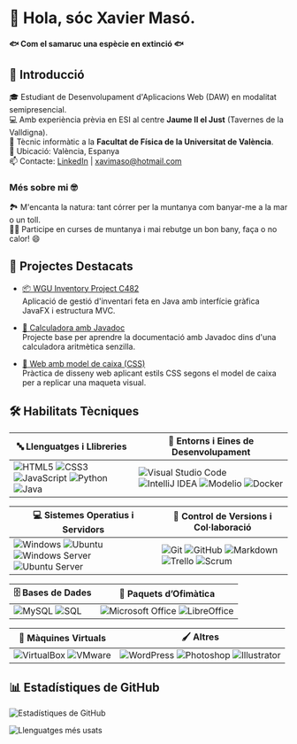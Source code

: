 # 👋 Hola, sóc Xavier Masó.
#### 🐟 Com el samaruc una espècie en extinció 🐟

## 💼 Introducció
🎓 Estudiant de Desenvolupament d'Aplicacions Web (DAW) en modalitat semipresencial.  
💻 Amb experiència prèvia en ESI al centre **Jaume II el Just** (Tavernes de la Valldigna).  
🔧 Tècnic informàtic a la **Facultat de Física de la Universitat de València**.  
📍 Ubicació: València, Espanya  
📫 Contacte: [LinkedIn](https://www.linkedin.com/in/xavier-mas%C3%B3-ferrando-195a3b63/) | [xavimaso@hotmail.com](mailto:xavimaso@hotmail.com)

### Més sobre mi 🤓
🏞️ M'encanta la natura: tant córrer per la muntanya com banyar-me a la mar o un toll.  
🏃‍♂️ Participe en curses de muntanya i mai rebutge un bon bany, faça o no calor! 😄
## 🚀 Projectes Destacats

- [📦 WGU Inventory Project C482](https://github.com/samaruc88/WGU-InventoryProject-C482)  
  Aplicació de gestió d'inventari feta en Java amb interfície gràfica JavaFX i estructura MVC.

- [🧮 Calculadora amb Javadoc](https://github.com/antricki/calculadoraJavadoc)  
  Projecte base per aprendre la documentació amb Javadoc dins d'una calculadora aritmètica senzilla.

- [📁 Web amb model de caixa (CSS)](https://github.com/samaruc88/Exercici03-ModelCaixa)  
  Pràctica de disseny web aplicant estils CSS segons el model de caixa per a replicar una maqueta visual.


## 🛠️ Habilitats Tècniques

| 🔤 Llenguatges i Llibreries | 🧰 Entorns i Eines de Desenvolupament |
|-----------------------------|----------------------------------------|
| ![HTML5](https://img.shields.io/badge/-HTML5-E34F26?style=flat&logo=html5&logoColor=white) ![CSS3](https://img.shields.io/badge/-CSS3-1572B6?style=flat&logo=css3) ![JavaScript](https://img.shields.io/badge/-JavaScript-F7DF1E?style=flat&logo=javascript&logoColor=black) ![Python](https://img.shields.io/badge/-Python-3776AB?style=flat&logo=python&logoColor=white) ![Java](https://img.shields.io/badge/-Java-007396?style=flat&logo=java) | ![Visual Studio Code](https://img.shields.io/badge/-Visual%20Studio%20Code-007ACC?style=flat&logo=visual-studio-code) ![IntelliJ IDEA](https://img.shields.io/badge/-IntelliJ%20IDEA-000000?style=flat&logo=intellij-idea) ![Modelio](https://img.shields.io/badge/-Modelio-ED1B24?style=flat&logo=model) ![Docker](https://img.shields.io/badge/-Docker-2496ED?style=flat&logo=docker) |

| 💻 Sistemes Operatius i Servidors | 🔄 Control de Versions i Col·laboració |
|-----------------------------------|----------------------------------------|
| ![Windows](https://img.shields.io/badge/-Windows-0078D6?style=flat&logo=windows&logoColor=white) ![Ubuntu](https://img.shields.io/badge/-Ubuntu-E95420?style=flat&logo=ubuntu) ![Windows Server](https://img.shields.io/badge/-Windows%20Server-003366?style=flat&logo=windows&logoColor=white) ![Ubuntu Server](https://img.shields.io/badge/-Ubuntu%20Server-E95420?style=flat&logo=ubuntu) | ![Git](https://img.shields.io/badge/-Git-F05032?style=flat&logo=git&logoColor=white) ![GitHub](https://img.shields.io/badge/-GitHub-181717?style=flat&logo=github) ![Markdown](https://img.shields.io/badge/-Markdown-000000?style=flat&logo=markdown) ![Trello](https://img.shields.io/badge/-Trello-0052CC?style=flat&logo=trello) ![Scrum](https://img.shields.io/badge/-Scrum-6DB33F?style=flat&logo=agile) |

| 🗄️ Bases de Dades | 📝 Paquets d’Ofimàtica |
|--------------------|------------------------|
| ![MySQL](https://img.shields.io/badge/-MySQL-4479A1?style=flat&logo=mysql&logoColor=white) ![SQL](https://img.shields.io/badge/-SQL-003B57?style=flat&logo=postgresql&logoColor=white) | ![Microsoft Office](https://img.shields.io/badge/-Office-D83B01?style=flat&logo=microsoft-office) ![LibreOffice](https://img.shields.io/badge/-LibreOffice-18A303?style=flat&logo=libreoffice) |

| 🧊 Màquines Virtuals | 🖌️ Altres |
|----------------------|-----------|
| ![VirtualBox](https://img.shields.io/badge/-VirtualBox-183A61?style=flat&logo=virtualbox) ![VMware](https://img.shields.io/badge/-VMware-607078?style=flat&logo=vmware) | ![WordPress](https://img.shields.io/badge/-WordPress-21759B?style=flat&logo=wordpress) ![Photoshop](https://img.shields.io/badge/-Photoshop-31A8FF?style=flat&logo=adobe-photoshop) ![Illustrator](https://img.shields.io/badge/-Illustrator-FF9A00?style=flat&logo=adobe-illustrator) |


## 📊 Estadístiques de GitHub

![Estadístiques de GitHub](https://github-readme-stats.vercel.app/api?username=samaruc88&show_icons=true&theme=radical&locale=es)

![Llenguatges més usats](https://github-readme-stats.vercel.app/api/top-langs/?username=samaruc88&layout=compact&theme=radical)

